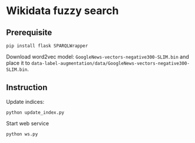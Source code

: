 # Wikidata fuzzy search

## Prerequisite

```
pip install flask SPARQLWrapper
```

Download word2vec model: `GoogleNews-vectors-negative300-SLIM.bin` and place it to `data-label-augmentation/data/GoogleNews-vectors-negative300-SLIM.bin`.

## Instruction

Update indices:

```
python update_index.py
```

Start web service

```
python ws.py
```
